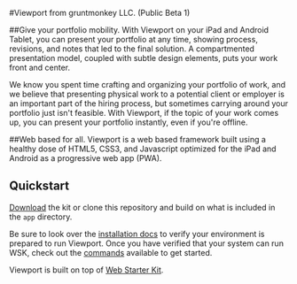 #Viewport from gruntmonkey LLC. (Public Beta 1)

##Give your portfolio mobility.
With Viewport on your iPad and Android Tablet, you can present your portfolio at any time, showing process, revisions, and notes that led to the final solution. A compartmented presentation model, coupled with subtle design elements, puts your work front and center.

We know you spent time crafting and organizing your portfolio of work, and we believe that presenting physical work to a potential client or employer is an important part of the hiring process, but sometimes carrying around your portfolio just isn't feasible. With Viewport, if the topic of your work comes up, you can present your portfolio instantly, even if you're offline.

##Web based for all.
Viewport is a web based framework built using a healthy dose of HTML5, CSS3, and Javascript optimized for the iPad and Android as a progressive web app (PWA).


## Quickstart

[Download](https://github.com/gruntmonkeyLLC/viewport/archive/master.zip) the kit or clone this repository and build on what is included in the `app` directory.

Be sure to look over the [installation docs](docs/install.md) to verify your environment is prepared to run Viewport.
Once you have verified that your system can run WSK, check out the [commands](docs/commands.md) available to get started.

Viewport is built on top of [Web Starter Kit](https://github.com/google/web-starter-kit).
